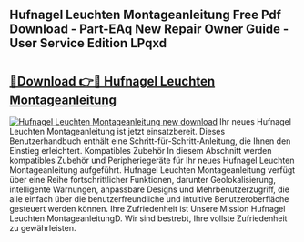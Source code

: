 ## Hufnagel Leuchten Montageanleitung Free Pdf Download - Part-EAq New Repair Owner Guide - User Service Edition LPqxd

# <h2><a href="http://df7g383.blite.top/?on=Hufnagel+Leuchten+Montageanleitung">🔗Download 👉🔴 Hufnagel Leuchten Montageanleitung</a></h2>

[![Hufnagel Leuchten Montageanleitung new download](https://i.imgur.com/lujVjoI.png)](http://df7g383.blite.top/?on=Hufnagel+Leuchten+Montageanleitung)
Ihr neues Hufnagel Leuchten Montageanleitung ist jetzt einsatzbereit. Dieses Benutzerhandbuch enthält eine Schritt-für-Schritt-Anleitung, die Ihnen den Einstieg erleichtert. Kompatibles Zubehör In diesem Abschnitt werden kompatibles Zubehör und Peripheriegeräte für Ihr neues Hufnagel Leuchten Montageanleitung aufgeführt. Hufnagel Leuchten Montageanleitung verfügt über eine Reihe fortschrittlicher Funktionen, darunter Geolokalisierung, intelligente Warnungen, anpassbare Designs und Mehrbenutzerzugriff, die alle einfach über die benutzerfreundliche und intuitive Benutzeroberfläche gesteuert werden können. Ihre Zufriedenheit ist Unsere Mission Hufnagel Leuchten MontageanleitungD. Wir sind bestrebt, Ihre vollste Zufriedenheit zu gewährleisten.
